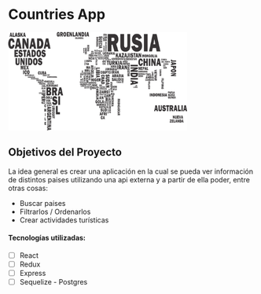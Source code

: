 # Countries App

<p align="left">
  <img height="200" src="./countries.png" />
</p>

## Objetivos del Proyecto

La idea general es crear una aplicación en la cual se pueda ver información de distintos paises utilizando una api externa y a partir de ella poder, entre otras cosas:

  - Buscar paises
  - Filtrarlos / Ordenarlos
  - Crear actividades turísticas


#### Tecnologías utilizadas:
- [ ] React
- [ ] Redux
- [ ] Express
- [ ] Sequelize - Postgres
